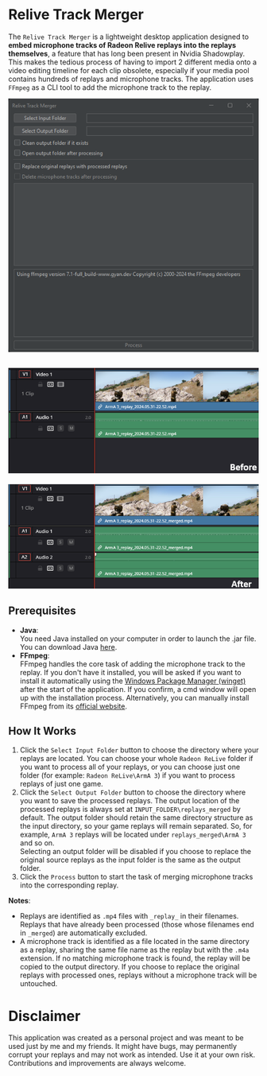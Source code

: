 
# Relive Track Merger

The `Relive Track Merger` is a lightweight desktop application designed to **embed microphone tracks of Radeon Relive replays into the replays themselves**, a feature that has long been present in Nvidia Shadowplay. This makes the tedious process of having to import 2 different media onto a video editing timeline for each clip obsolete, especially if your media pool contains hundreds of replays and microphone tracks. The application uses `FFmpeg` as a CLI tool to add the microphone track to the replay. 

![](docs/img1.png)

![](docs/img2.png)
-
![](docs/img3.png)

## Prerequisites
- **Java**:  
  You need Java installed on your computer in order to launch the .jar file. You can download Java [here](https://www.java.com/download/ie_manual.jsp).
- **FFmpeg**:  
  FFmpeg handles the core task of adding the microphone track to the replay. If you don't have it installed, you will be asked if you want to install it automatically using the [Windows Package Manager (winget)](https://learn.microsoft.com/en-us/windows/package-manager/winget) after the start of the application. If you confirm, a cmd window will open up with the installation process.
  Alternatively, you can manually install FFmpeg from its [official website](https://ffmpeg.org/download.html).


## How It Works

1. Click the `Select Input Folder` button to choose the directory where your replays are located. You can choose your whole `Radeon ReLive` folder if you want to process all of your replays, or you can choose just one folder (for example: `Radeon ReLive\ArmA 3`) if you want to process replays of just one game.
2. Click the `Select Output Folder` button to choose the directory where you want to save the processed replays. The output location of the processed replays is always set at `INPUT_FOLDER\replays_merged` by default. The output folder should retain the same directory structure as the input directory, so your game replays will remain separated. So, for example, `ArmA 3` replays will be located under `replays_merged\ArmA 3` and so on.  
   Selecting an output folder will be disabled if you choose to replace the original source replays as the input folder is the same as the output folder.
3. Click the `Process` button to start the task of merging microphone tracks into the corresponding replay.


**Notes**:
  - Replays are identified as `.mp4` files with `_replay_` in their filenames. Replays that have already been processed (those whose filenames end in `_merged`) are automatically excluded.
  - A microphone track is identified as a file located in the same directory as a replay, sharing the same file name as the replay but with the `.m4a` extension. If no matching microphone track is found, the replay will be copied to the output directory. If you choose to replace the original replays with processed ones, replays without a microphone track will be untouched.


# Disclaimer

This application was created as a personal project and was meant to be used just by me and my friends.
It might have bugs, may permanently corrupt your replays and may not work as intended.
Use it at your own risk. Contributions and improvements are always welcome.